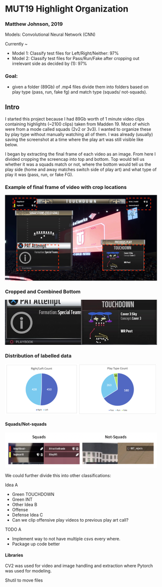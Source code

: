 # MUT19 Highlight Organization
### Matthew Johnson, 2019


Models: Convolutional Neural Network (CNN)


Currently ~
* Model 1: Classify test files for Left/Right/Neither: 97% 
* Model 2: Classify test files for Pass/Run/Fake after cropping out irrelevant side as decided by (1): 97%  

### Goal: 
- given a folder (89Gb) of .mp4 files divide them into folders based on play type (pass, run, fake fg) and match type (squads/ not-squads). 

## Intro
I started this project because I had 89Gb worth of 1 minute video clips containing highlights (~2100 clips) taken from Madden 19. Most of which were from a mode called squads (2v2 or 3v3). I wanted to organize these by play type without manually watching all of them. I was already (usually) saving the screenshot at a time where the play art was still visible like below.

I began by extracting the final frame of each video as an image. From here I divided cropping the screencap into top and bottom. Top would tell us whether it was a squads match or not, where the bottom would tell us the play side (home and away matches switch side of play art) and what type of play it was (pass, run, or fake FG). 

### Example of final frame of video with crop locations
![img](https://github.com/WJMatthew/MUT19-Highlight-Organization/blob/master/img/crop_locations.jpg)


### Cropped and Combined Bottom
![img2](https://github.com/WJMatthew/MUT19-Highlight-Organization/blob/master/img/cropped_bottom_combined.jpg)


### Distribution of labelled data
![dists](https://github.com/WJMatthew/MUT19-Highlight-Organization/blob/master/img/labelled_dists.png)


#### Squads/Not-squads
![sq](https://github.com/WJMatthew/MUT19-Highlight-Organization/blob/master/img/example_sq_nsq.png)





We could further divide this into other classifications:

Idea A
* Green TOUCHDOWN
* Green INT
* Other
Idea B
* Offense
* Defense 
Idea C
* Can we clip offensive play videos to previous play art call?

TODO A
* Implement way to not have multiple csvs every where. 
* Package up code better 

#### Libraries
CV2 was used for video and image handling and extraction where Pytorch was used for modeling.

Shutil to move files 



